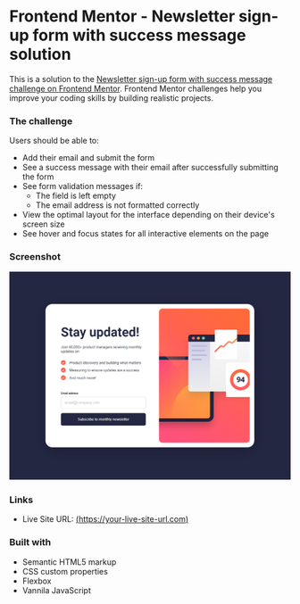 # Frontend Mentor - Newsletter sign-up form with success message solution

This is a solution to the [Newsletter sign-up form with success message challenge on Frontend Mentor](https://www.frontendmentor.io/challenges/newsletter-signup-form-with-success-message-3FC1AZbNrv). Frontend Mentor challenges help you improve your coding skills by building realistic projects.

### The challenge

Users should be able to:

- Add their email and submit the form
- See a success message with their email after successfully submitting the form
- See form validation messages if:
  - The field is left empty
  - The email address is not formatted correctly
- View the optimal layout for the interface depending on their device's screen size
- See hover and focus states for all interactive elements on the page

### Screenshot

![](screenshot.jpg)

### Links

- Live Site URL: [(https://your-live-site-url.com)](https://cptcartoon.github.io/Newsletter-Sign-up-FrontendMentorChallenge/)

### Built with

- Semantic HTML5 markup
- CSS custom properties
- Flexbox
- Vannila JavaScript
